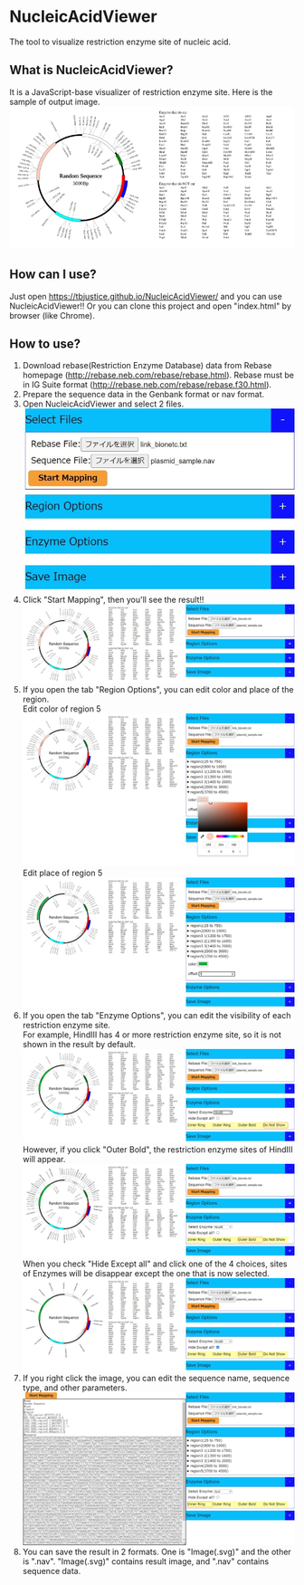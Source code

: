 # NucleicAcidViewer
The tool to visualize restriction enzyme site of nucleic acid.
## What is NucleicAcidViewer?
It is a JavaScript-base visualizer of restriction enzyme site. Here is the sample of output image.
![sampleresult](sampledata/result_plasmid.svg)
## How can I use?
Just open https://tbjustice.github.io/NucleicAcidViewer/ and you can use NucleicAcidViewer!! Or you can clone this project and open "index.html" by browser (like Chrome).
## How to use?
1. Download rebase(Restriction Enzyme Database) data from Rebase homepage (http://rebase.neb.com/rebase/rebase.html). Rebase must be in IG Suite format (http://rebase.neb.com/rebase/rebase.f30.html).
2. Prepare the sequence data in the Genbank format or nav format.
3. Open NucleicAcidViewer and select 2 files. ![screenshot](sampledata/screenshot1.jpg)
4. Click "Start Mapping", then you'll see the result!! ![screenshot](sampledata/screenshot2.jpg)
5. If you open the tab "Region Options", you can edit color and place of the region. <br>Edit color of region 5 ![screenshot](sampledata/screenshot3.jpg) <br>Edit place of region 5 ![screenshot](sampledata/screenshot4.jpg)
6. If you open the tab "Enzyme Options", you can edit the visibility of each restriction enzyme site. <br>For example, HindIII has 4 or more restriction enzyme site, so it is not shown in the result by default. ![screenshot](sampledata/screenshot5.jpg) <br>However, if you click "Outer Bold", the restriction enzyme sites of HindIII will appear. ![screenshot](sampledata/screenshot6.jpg) <br>When you check "Hide Except all" and click one of the 4 choices, sites of Enzymes will be disappear except the one that is now selected.![screenshot](sampledata/screenshot7.jpg) 
7. If you right click the image, you can edit the sequence name, sequence type, and other parameters.![screenshot](sampledata/screenshot8.jpg) 
8. You can save the result in 2 formats. One is "Image(.svg)" and the other is ".nav". "Image(.svg)" contains result image, and ".nav" contains sequence data.
